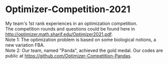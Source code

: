 # Optimizer-Competition-2021
My team's 1st rank experiences in an optimization competition.  
The competition rounds and questions could be found here in http://optimizer.math.sharif.edu/Optimizer2021.pdf.  
Note 1: The optimization problem is based on some biological notions, a new variation FBA.    
Note 2: Our team, named "Panda", achieved the gold medal. Our codes are public at https://github.com/Optimizer-Competition-Pandas.  

